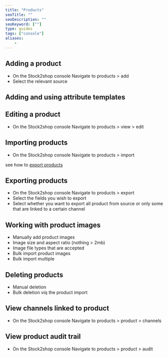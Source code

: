 ```yaml
---
title: "Products"
seoTitle: ""
seoDescription: ""
seoKeyword: [""]
type: guides
tags: ["console"]
aliases:
    - 
---
```


## Adding a product
- On the Stock2shop console Navigate to products > add
- Select the relevant source

## Adding and using attribute templates


## Editing a product
- On the Stock2shop console Navigate to products > view > edit


## Importing products
- On the Stock2shop console Navigate to products > import


see how to [export products](/)

## Exporting products
- On the Stock2shop console Navigate to products > export
- Select the fields you wish to export
- Select whether you want to export all product from source or only some that are linked to a certain channel

## Working with product images
- Manually add product images
- Image size and aspect ratio (nothing > 2mb)
- Image file types that are accepted
- Bulk import product images
- Bulk import multiple

## Deleting products 
- Manual deletion
- Bulk deletion viq the product import

## View channels linked to product
- On the Stock2shop console Navigate to products > product > channels


## View product audit trail
- On the Stock2shop console Navigate to products > product > audit


